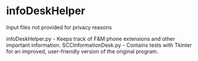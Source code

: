 # infoDeskHelper

Input files not provided for privacy reasons

infoDeskHelper.py - Keeps track of F&M phone extensions and other important information.
SCCInformationDesk.py - Contains tests with Tkinter for an improved, user-friendly version of the original program.
